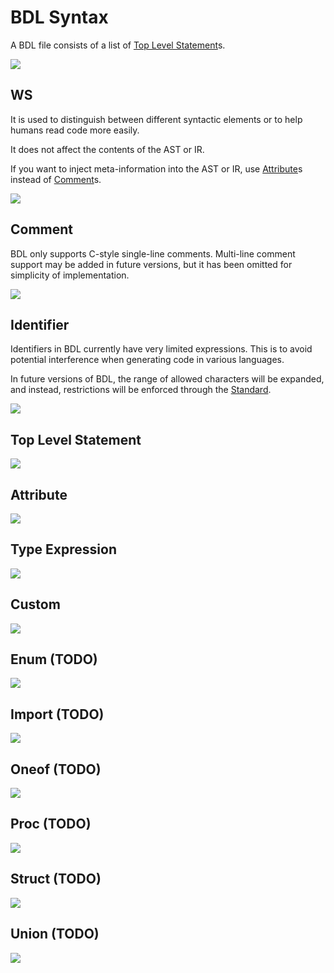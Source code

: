 # BDL Syntax

A BDL file consists of a list of [Top Level Statement](#top-level-statement)s.

![](./syntax-diagrams/out/bdl.svg)

## WS

It is used to distinguish between different syntactic elements or to help humans read code more easily.

It does not affect the contents of the AST or IR.

If you want to inject meta-information into the AST or IR, use [Attribute](#attribute)s instead of [Comment](#comment)s.

![](./syntax-diagrams/out/ws.svg)

## Comment

BDL only supports C-style single-line comments.
Multi-line comment support may be added in future versions, but it has been omitted for simplicity of implementation.

![](./syntax-diagrams/out/comment.svg)

## Identifier

Identifiers in BDL currently have very limited expressions.
This is to avoid potential interference when generating code in various languages.

In future versions of BDL, the range of allowed characters will be expanded, and instead, restrictions will be enforced through the [Standard](./TODO).

![](./syntax-diagrams/out/identifier.svg)

## Top Level Statement

![](./syntax-diagrams/out/top-level-statement.svg)

## Attribute

![](./syntax-diagrams/out/attribute.svg)

## Type Expression

![](./syntax-diagrams/out/type-expression.svg)

## Custom

![](./syntax-diagrams/out/custom.svg)

## Enum (TODO)

![](./syntax-diagrams/out/enum.svg)

## Import (TODO)

![](./syntax-diagrams/out/import.svg)

## Oneof (TODO)

![](./syntax-diagrams/out/oneof.svg)

## Proc (TODO)

![](./syntax-diagrams/out/proc.svg)

## Struct (TODO)

![](./syntax-diagrams/out/struct.svg)

## Union (TODO)

![](./syntax-diagrams/out/union.svg)
